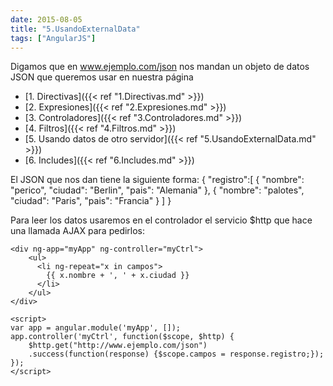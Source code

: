 ```yaml
---
date: 2015-08-05
title: "5.UsandoExternalData"
tags: ["AngularJS"]
---
```

Digamos que en www.ejemplo.com/json nos mandan un objeto de datos JSON que queremos usar en nuestra página
<!--more-->

* [1. Directivas]({{< ref "1.Directivas.md" >}})
* [2. Expresiones]({{< ref "2.Expresiones.md" >}})
* [3. Controladores]({{< ref "3.Controladores.md" >}})
* [4. Filtros]({{< ref "4.Filtros.md" >}})
* [5. Usando datos de otro servidor]({{< ref "5.UsandoExternalData.md" >}})
* [6. Includes]({{< ref "6.Includes.md" >}})

El JSON que nos dan tiene la siguiente forma:
	{
		"registro":[
			{
					"nombre": "perico",
					"ciudad": "Berlin",
					"pais": "Alemania"
			},
			{
					"nombre": "palotes",
					"ciudad": "Paris",
					"pais": "Francia"
			}
		]
	}

Para leer los datos usaremos en el controlador el servicio $http que hace una llamada AJAX para pedirlos:

	<div ng-app="myApp" ng-controller="myCtrl">
		<ul>
		  <li ng-repeat="x in campos">
		    {{ x.nombre + ', ' + x.ciudad }}
		  </li>
		</ul>
	</div>

	<script>
	var app = angular.module('myApp', []);
	app.controller('myCtrl', function($scope, $http) {
	    $http.get("http://www.ejemplo.com/json")
	    .success(function(response) {$scope.campos = response.registro;});
	});
	</script>

